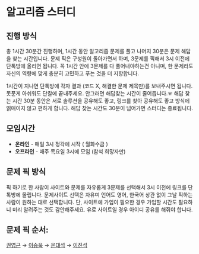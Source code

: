 # 알고리즘 스터디

## 진행 방식

총 1시간 30분간 진행하며, 1시간 동안 알고리즘 문제를 풀고 나머지 30분은 문제 해답을 찾는 시간입니다.
문제 픽은 구성원이 돌아가면서 하며, 3문제를 픽해서 3시 이전에 단톡방에 올리면 됩니다.
꼭 1시간 안에 3문제를 다 풀어내야하는건 아니며, 한 문제라도 자신의 역량에 맞게 충분히 고민하고 푸는 것을 더 지향합니다.

1시간이 지나면 단톡방에 각자 결과 (코드 X, 해결한 문제 제목만)를 보내주시면 됩니다.
못푼게 아쉬워도 단칼에 끝내주세요. 안그러면 해답찾는 시간이 줄어듭니다.ㅠ
해답 찾는 시간 30분 동안은 서로 솔루션을 공유해도 좋고, 링크를 찾아 공유해도 좋고 방식에 얽매이지 않고 편하게 합니다.
해답 찾는 시간도 30분이 넘어가면 스터디는 종료됩니다.

## 모임시간

- **온라인** - 매일 3시 정각에 시작 ( 월화수금 )
- **오프라인** - 매주 목요일 3시에 모임 (참석 희망자만)

## 문제 픽 방식

픽 하기로 한 사람이 사이트와 문제를 자유롭게 3문제를 선택해서 3시 이전에 링크를 단톡방에 올립니다.
문제사이트 선택은 자유며 언어도 영어, 한국어 상관 없이 그날 픽하는 사람이 원하는 대로 선택합니다.
단, 사이트에 가입이 필요한 경우 가입할 시간도 필요하니 미리 알려주는 것도 감안해주세요.
유료 사이트일 경우 아이디 공유를 해줘야 합니다.

## 문제 픽 순서:

[권영근](https://github.com/KwonYG) → [이승욱](https://github.com/SeungUkLee) → [온대석](https://github.com/onsuk) → [이진석](https://github.com/absomato)